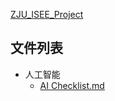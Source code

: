 [ZJU_ISEE_Project](https://github.com/LeadroyaL/ZJU_ISEE_Project)


## 文件列表

- 人工智能
    - [AI Checklist.md](https%3A//github.com/QSCTech/zju-icicles/blob/master/%E4%BA%BA%E5%B7%A5%E6%99%BA%E8%83%BD/AI%20Checklist.md)
